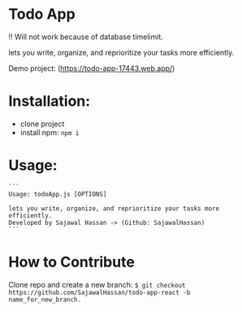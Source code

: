 # Todo App

!! Will not work because of database timelimit.

lets you write, organize, and reprioritize your tasks more efficiently.

Demo project: (https://todo-app-17443.web.app/)

# Installation:
   - clone project
   - install npm: ```npm i```

# Usage:
    ```
    Usage: todoApp.js [OPTIONS]

    lets you write, organize, and reprioritize your tasks more efficiently.
    Developed by Sajawal Hassan -> (Github: SajawalHassan)
    ```
    
# How to Contribute
Clone repo and create a new branch: ```$ git checkout https://github.com/SajawalHassan/todo-app-react -b name_for_new_branch.```
